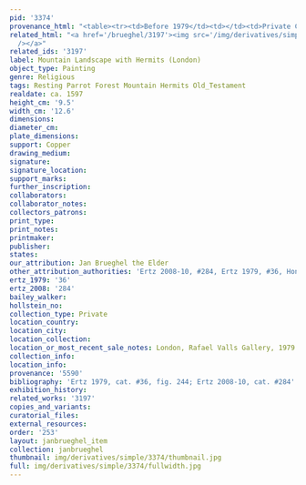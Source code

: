 ```yaml
---
pid: '3374'
provenance_html: "<table><tr><td>Before 1979</td><td></td><td>Private Collection</td></tr></table>"
related_html: "<a href='/brueghel/3197'><img src='/img/derivatives/simple/3197/thumbnail.jpg'
  /></a>"
related_ids: '3197'
label: Mountain Landscape with Hermits (London)
object_type: Painting
genre: Religious
tags: Resting Parrot Forest Mountain Hermits Old_Testament
realdate: ca. 1597
height_cm: '9.5'
width_cm: '12.6'
dimensions:
diameter_cm:
plate_dimensions:
support: Copper
drawing_medium:
signature:
signature_location:
support_marks:
further_inscription:
collaborators:
collaborator_notes:
collectors_patrons:
print_type:
print_notes:
printmaker:
publisher:
states:
our_attribution: Jan Brueghel the Elder
other_attribution_authorities: 'Ertz 2008-10, #284, Ertz 1979, #36, Honig database'
ertz_1979: '36'
ertz_2008: '284'
bailey_walker:
hollstein_no:
collection_type: Private
location_country:
location_city:
location_collection:
location_or_most_recent_sale_notes: London, Rafael Valls Gallery, 1979
collection_info:
location_info:
provenance: '5590'
bibliography: 'Ertz 1979, cat. #36, fig. 244; Ertz 2008-10, cat. #284'
exhibition_history:
related_works: '3197'
copies_and_variants:
curatorial_files:
external_resources:
order: '253'
layout: janbrueghel_item
collection: janbrueghel
thumbnail: img/derivatives/simple/3374/thumbnail.jpg
full: img/derivatives/simple/3374/fullwidth.jpg
---
```

